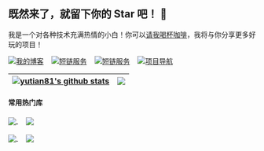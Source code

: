 ## 既然来了，就留下你的 Star 吧！ 👋

我是一个对各种技术充满热情的小白！你可以[请我喝杯咖啡](https://blog.811520.xyz/thanks/)，我将与你分享更多好玩的项目！

[![我的博客](https://img.shields.io/badge/my_blog-我的博客-8A2BE2)](https://blog.811520.xyz)&nbsp;&nbsp;&nbsp;&nbsp;[![短链服务](https://img.shields.io/badge/short_link-短链服务-8A2BE2)](https://slink.yutian81.top/duanlian)&nbsp;&nbsp;&nbsp;&nbsp;[![短链服务](https://img.shields.io/badge/webssh-在线ssh服务-8A2BE2)](https://ssh.yuzong.nyc.mn/)&nbsp;&nbsp;&nbsp;&nbsp;[![项目导航](https://img.shields.io/badge/my_project-项目导航-8A2BE2)](https://s8nav.yuchen.ggff.net/)

<!--
**yutian81/yutian81** is a ✨ _special_ ✨ repository because its `README.md` (this file) appears on your GitHub profile.

Here are some ideas to get you started:

- 🔭 I’m currently working on ...
- 🌱 I’m currently learning ...
- 👯 I’m looking to collaborate on ...
- 🤔 I’m looking for help with ...
- 💬 Ask me about ...
- 📫 How to reach me: ...
- 😄 Pronouns: ...
- ⚡ Fun fact: ...
-->

| <a href="https://github.com/yutian81"><img align="center" src="https://github-readme-stats.vercel.app/api?username=yutian81&show_icons=true&hide=contribs&theme=ambient_gradient&hide_border=true" alt="yutian81's github stats" /></a> | <a href="https://github.com/yutian81"><img align="center" src="https://github-readme-stats.vercel.app/api/top-langs/?username=yutian81&layout=compact&theme=ambient_gradient&hide_border=true" /></a> |
| ------------- | ------------- |


#### 常用热门库

<a href="https://github.com/yutian81/edgetunnel-cmliu">
  <img align="center" src="https://github-readme-stats.vercel.app/api/pin/?username=yutian81&repo=edgetunnel-cmliu&theme=buefy" />
</a>
&nbsp;&nbsp;&nbsp;
<a href="https://github.com/fscarmen2/Argo-Nezha-Service-Container">
  <img align="center" src="https://github-readme-stats.vercel.app/api/pin/?username=fscarmen2&repo=Argo-Nezha-Service-Container&theme=buefy" />
</a>
<br />
<br />
<a href="https://github.com/eooce/Sing-box">
  <img align="center" src="https://github-readme-stats.vercel.app/api/pin/?username=eooce&repo=Sing-box&theme=buefy" />
</a>
&nbsp;&nbsp;&nbsp;
<a href="https://github.com/bh-qt/Cloudflare-IP-SpeedTest">
  <img align="center" src="https://github-readme-stats.vercel.app/api/pin/?username=bh-qt&repo=Cloudflare-IP-SpeedTest&theme=buefy" />
</a>
<br />
